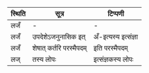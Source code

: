 | स्थिति | सूत्र | टिप्पणी |
| ----- | ------- | ------ |
| लजँ | - | - |
| लजँ | उपदेशेऽजनुनासिक इत् | अँ-इत्यस्य इत्संज्ञा |
| लजँ | शेषात् कर्तरि परस्मैपदम् | इति परस्मैपदम् |
| लज् | तस्य लोपः | इत्संज्ञकस्य लोपः |
